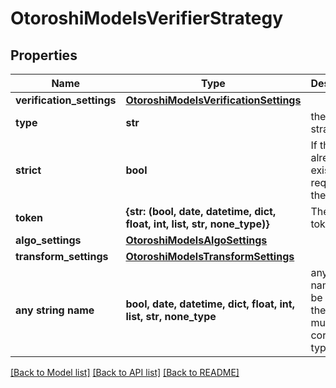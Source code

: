 # OtoroshiModelsVerifierStrategy


## Properties
Name | Type | Description | Notes
------------ | ------------- | ------------- | -------------
**verification_settings** | [**OtoroshiModelsVerificationSettings**](OtoroshiModelsVerificationSettings.md) |  | [optional] 
**type** | **str** | the kind of strategy | [optional] 
**strict** | **bool** | If the token already exists in the request, then fail | [optional] 
**token** | **{str: (bool, date, datetime, dict, float, int, list, str, none_type)}** | The default token | [optional] 
**algo_settings** | [**OtoroshiModelsAlgoSettings**](OtoroshiModelsAlgoSettings.md) |  | [optional] 
**transform_settings** | [**OtoroshiModelsTransformSettings**](OtoroshiModelsTransformSettings.md) |  | [optional] 
**any string name** | **bool, date, datetime, dict, float, int, list, str, none_type** | any string name can be used but the value must be the correct type | [optional]

[[Back to Model list]](../README.md#documentation-for-models) [[Back to API list]](../README.md#documentation-for-api-endpoints) [[Back to README]](../README.md)


